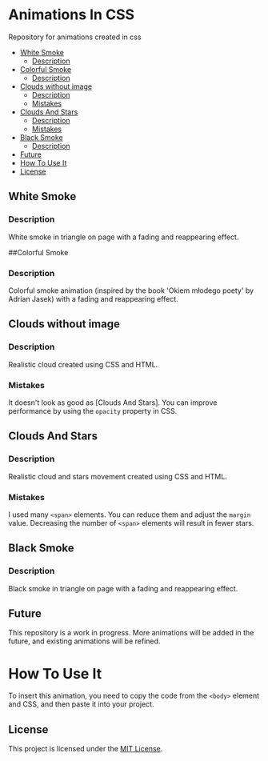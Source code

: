 # Animations In CSS

Repository for animations created in css

- [White Smoke](#white-smoke)
  - [Description](#description)
- [Colorful Smoke](#colorful-smoke)
  - [Description](#description)
- [Clouds without image](#clouds-without-image)
  - [Description](#description)
  - [Mistakes](#mistakes)
- [Clouds And Stars](#clouds-and-stars)
  - [Description](#description)
  - [Mistakes](#mistakes)
- [Black Smoke](#black-smoke)
  - [Description](#description)
- [Future](#future)
- [How To Use It](#how-to-use-it)
- [License](#license)

## White Smoke

### Description
  White smoke in triangle on page with a fading and reappearing effect.

##Colorful Smoke

### Description
  Colorful smoke animation (inspired by the book 'Okiem młodego poety' by Adrian Jasek) with a fading and reappearing effect.

## Clouds without image

### Description
  Realistic cloud created using CSS and HTML.
    
### Mistakes
  It doesn't look as good as [Clouds And Stars]. You can improve performance by using the `opacity` property in CSS.

## Clouds And Stars
  ### Description
  Realistic cloud and stars movement created using CSS and HTML.
    
  ### Mistakes
  I used many `<span>` elements. You can reduce them and adjust the `margin` value. Decreasing the number of `<span>` elements will result in fewer stars.
    
## Black Smoke

  ### Description
  Black smoke in triangle on page with a fading and reappearing effect.

## Future
This repository is a work in progress. More animations will be added in the future, and existing animations will be refined.

# How To Use It

To insert this animation, you need to copy the code from the `<body>` element and CSS, and then paste it into your project.

## License

This project is licensed under the [MIT License](https://opensource.org/license/mit/).
